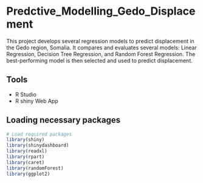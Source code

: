 # Predctive_Modelling_Gedo_Displacement
This project develops several regression models to predict displacement in the Gedo region, Somalia. It compares and evaluates several models: Linear Regression, Decision Tree Regression, and Random Forest Regression. The best-performing model is then selected and used to predict displacement.

## Tools
- R Studio
- R shiny Web App

## Loading necessary packages
``` R
# Load required packages
library(shiny)
library(shinydashboard)
library(readxl)
library(rpart)
library(caret)
library(randomForest)
library(ggplot2)

```
